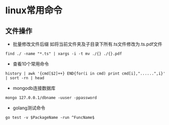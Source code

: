# linux常用命令
## 文件操作
- 批量修改文件后缀
如将当前文件夹及子目录下所有.ts文件修改为.ts.pdf文件
```shell
find ./ -name "*.ts" | xargs -i -t mv ./{} ./{}.pdf
```
- 查看10个常用命令
```shell
history | awk '{cmd[$2]++} END{for(i in cmd) print cmd[i],"......",i}' | sort -rn | head
```
- mongodb连接数据库
```shell
mongo 127.0.0.1/dbname -uuser -ppassword
```
- golang测试命令
```shell
go test -v $PackageName -run ^FuncName$
```
